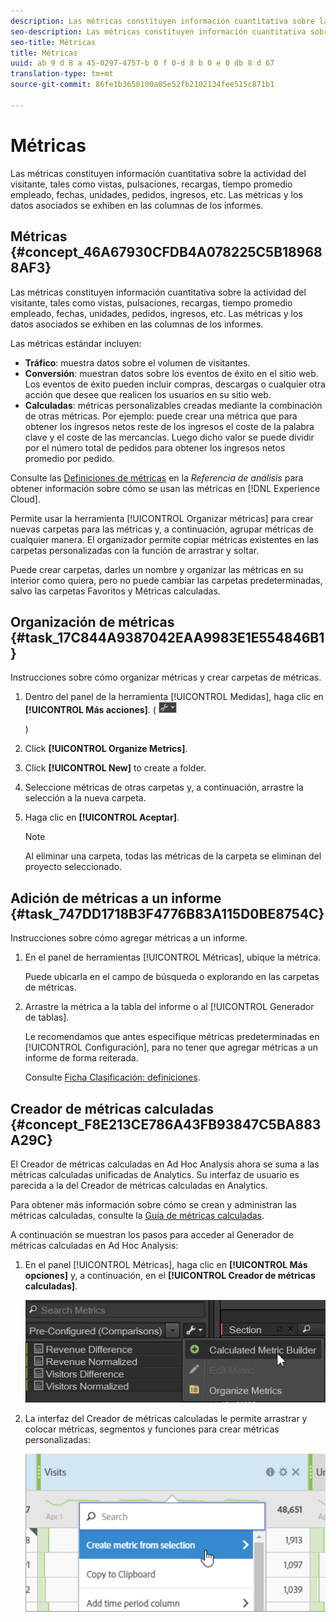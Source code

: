 ```yaml
---
description: Las métricas constituyen información cuantitativa sobre la actividad del visitante, tales como vistas, pulsaciones, recargas, tiempo promedio empleado, fechas, unidades, pedidos, ingresos, etc. Las métricas y los datos asociados se exhiben en las columnas de los informes.
seo-description: Las métricas constituyen información cuantitativa sobre la actividad del visitante, tales como vistas, pulsaciones, recargas, tiempo promedio empleado, fechas, unidades, pedidos, ingresos, etc. Las métricas y los datos asociados se exhiben en las columnas de los informes.
seo-title: Métricas
title: Métricas
uuid: ab 9 d 8 a 45-0297-4757-b 0 f 0-d 8 b 0 e 0 db 8 d 67
translation-type: tm+mt
source-git-commit: 86fe1b3650100a05e52fb2102134fee515c871b1

---
```



# Métricas

Las métricas constituyen información cuantitativa sobre la actividad del visitante, tales como vistas, pulsaciones, recargas, tiempo promedio empleado, fechas, unidades, pedidos, ingresos, etc. Las métricas y los datos asociados se exhiben en las columnas de los informes.

## Métricas {#concept_46A67930CFDB4A078225C5B189688AF3}

Las métricas constituyen información cuantitativa sobre la actividad del visitante, tales como vistas, pulsaciones, recargas, tiempo promedio empleado, fechas, unidades, pedidos, ingresos, etc. Las métricas y los datos asociados se exhiben en las columnas de los informes.

Las métricas estándar incluyen:

* **Tráfico**: muestra datos sobre el volumen de visitantes.
* **Conversión**: muestran datos sobre los eventos de éxito en el sitio web. Los eventos de éxito pueden incluir compras, descargas o cualquier otra acción que desee que realicen los usuarios en su sitio web.
* **Calculadas**: métricas personalizables creadas mediante la combinación de otras métricas. Por ejemplo: puede crear una métrica que para obtener los ingresos netos reste de los ingresos el coste de la palabra clave y el coste de las mercancías. Luego dicho valor se puede dividir por el número total de pedidos para obtener los ingresos netos promedio por pedido.

Consulte las [Definiciones de métricas](https://marketing.adobe.com/resources/help/en_US/reference/index.html?f=metrics) en la *Referencia de análisis* para obtener información sobre cómo se usan las métricas en [!DNL Experience Cloud].

Permite usar la herramienta [!UICONTROL Organizar métricas] para crear nuevas carpetas para las métricas y, a continuación, agrupar métricas de cualquier manera. El organizador permite copiar métricas existentes en las carpetas personalizadas con la función de arrastrar y soltar.

Puede crear carpetas, darles un nombre y organizar las métricas en su interior como quiera, pero no puede cambiar las carpetas predeterminadas, salvo las carpetas Favoritos y Métricas calculadas.

## Organización de métricas {#task_17C844A9387042EAA9983E1E554846B1}

Instrucciones sobre cómo organizar métricas y crear carpetas de métricas.

<!-- 

t_organize_metrics.xml

 -->

1. Dentro del panel de la herramienta [!UICONTROL Medidas], haga clic en **[!UICONTROL Más acciones]**. (  ![](assets/tools_icon.png)

   )
1. Click **[!UICONTROL Organize Metrics]**.
1. Click **[!UICONTROL New]** to create a folder.
1. Seleccione métricas de otras carpetas y, a continuación, arrastre la selección a la nueva carpeta.
1. Haga clic en **[!UICONTROL Aceptar]**.

   >[!NOTE]
   >
   >Al eliminar una carpeta, todas las métricas de la carpeta se eliminan del proyecto seleccionado.

## Adición de métricas a un informe {#task_747DD1718B3F4776B83A115D0BE8754C}

Instrucciones sobre cómo agregar métricas a un informe.

<!-- 

t_add_metrics_dsc.xml

 -->

1. En el panel de herramientas [!UICONTROL Métricas], ubique la métrica.

   Puede ubicarla en el campo de búsqueda o explorando en las carpetas de métricas.

1. Arrastre la métrica a la tabla del informe o al [!UICONTROL Generador de tablas].

   Le recomendamos que antes especifique métricas predeterminadas en [!UICONTROL Configuración], para no tener que agregar métricas a un informe de forma reiterada.

   Consulte [Ficha Clasificación: definiciones](../../analyze/ad-hoc-analysis/c-global-settings.md#reference_FB9BADD7E3DA42C1BB2A02A6E9D5C1CF).

## Creador de métricas calculadas {#concept_F8E213CE786A43FB93847C5BA883A29C}

El Creador de métricas calculadas en Ad Hoc Analysis ahora se suma a las métricas calculadas unificadas de Analytics. Su interfaz de usuario es parecida a la del Creador de métricas calculadas en Analytics.

<!-- 

c_calc_metric_builder.xml

 -->

Para obtener más información sobre cómo se crean y administran las métricas calculadas, consulte la [Guía de métricas calculadas](https://marketing.adobe.com/resources/help/en_US/analytics/calcmetrics/).

A continuación se muestran los pasos para acceder al Generador de métricas calculadas en Ad Hoc Analysis:

1. En el panel [!UICONTROL Métricas], haga clic en **[!UICONTROL Más opciones]** y, a continuación, en el **[!UICONTROL Creador de métricas calculadas]**.

   ![](assets/more_options_calc.png)

1. La interfaz del Creador de métricas calculadas le permite arrastrar y colocar métricas, segmentos y funciones para crear métricas personalizadas:

   ![](assets/calc_metrics.png)

